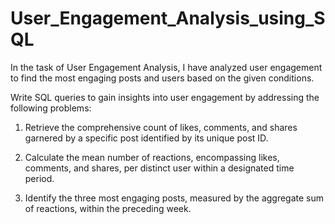 # User_Engagement_Analysis_using_SQL
In the task of User Engagement Analysis, I have analyzed user engagement to find the most engaging posts and users based on the given conditions.

Write SQL queries to gain insights into user engagement by addressing the following problems:

1. Retrieve the comprehensive count of likes, comments, and shares garnered by a specific post identified by its unique post ID.

2. Calculate the mean number of reactions, encompassing likes, comments, and shares, per distinct user within a designated time period.

3. Identify the three most engaging posts, measured by the aggregate sum of reactions, within the preceding week.
